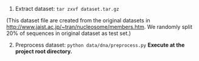 1. Extract dataset: `tar zxvf dataset.tar.gz`

(This dataset file are created from the original datasets in http://www.jaist.ac.jp/~tran/nucleosome/members.htm. We randomly split 20% of sequences in original dataset as test set.)

2. Preprocess dataset: `python data/dna/preprocess.py` **Execute at the project root directory.**
